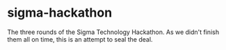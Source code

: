 # sigma-hackathon
The three rounds of the Sigma Technology Hackathon. As we didn't finish them all on time, this is an attempt to seal the deal.
